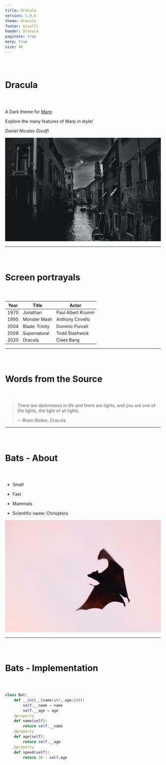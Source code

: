 ```yaml
---
title: Dracula
version: 1.0.0
theme: dracula
footer: Gisolfi
header: Dracula
paginate: true
marp: true
size: 4K
---
```


# Dracula

A Dark theme for [Marp](https://marp.app)

Explore the many features of Marp in style!

*Daniel Nicolas Gisolfi*

<style scoped>
h1 {
    padding-top: 1.5em;
}
</style>

![bg right](./img/leonardo-yip-unsplash.jpg)

---

# Screen portrayals

| Year | Title | Actor |
| ----------- | ----------- | ----------- |
| 1970 | Jonathan | Paul Albert Krumm |
| 1995 | Monster Mash | Anthony Crivello|
| 2004 | Blade: Trinity | Dominic Purcell|
| 2008 | Supernatural | Todd Stashwick|
| 2020 | Dracula | Claes Bang|

<style scoped>
table {
    margin-left: auto;
    margin-right: auto;
}
</style>

---

# Words from the Source

> There are darknesses in life and there are lights, and you are one of the lights, the light of all lights.
>
> -- Bram Stoker, Dracula

<style scoped>
h1 {
    padding-bottom: 1.5em;
}
</style>

---

# Bats - About

- Small

* Fast

* Mammals

* Scientific name: Chiroptera

![bg right](./img/igam-ogam-unsplash.jpg)


---

# Bats - Implementation

```python
class Bat:
    def __init__(name:str, age:int):
        self.__name = name
        self.__age = age
    @property
    def name(self):
        return self.__name
    @property
    def age(self):
        return self.__age
    @property
    def speed(self):
        return 10 - self.age
```



